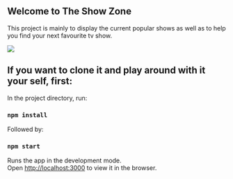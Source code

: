 ## Welcome to The Show Zone

This project is mainly to display the current popular shows as well as to help you find your next favourite tv show.

![](./src/assets/screenshot.png)

## If you want to clone it and play around with it your self, first:

In the project directory, run:

### `npm install`

Followed by:

### `npm start`

Runs the app in the development mode.<br />
Open [http://localhost:3000](http://localhost:3000) to view it in the browser.
